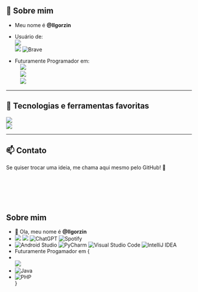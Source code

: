 ## 👋 Sobre mim

- Meu nome é **@IIgorzin**
- Usuário de:  
  ![](https://img.shields.io/badge/Windows-0078D6?style=for-the-badge&logo=windows&logoColor=white)  
  ![](https://img.shields.io/badge/Linux-FCC624?style=for-the-badge&logo=linux&logoColor=black)
  ![Brave](https://img.shields.io/badge/Brave-FB542B?style=for-the-badge&logo=Brave&logoColor=white)

- Futuramente Programador em:  
  &emsp;![](https://img.shields.io/badge/Python-FFD43B?style=for-the-badge&logo=python&logoColor=blue)  
  &emsp;![](https://img.shields.io/badge/java-%23ED8B00.svg?style=for-the-badge&logo=openjdk&logoColor=white)  
  &emsp;![](https://img.shields.io/badge/php-%23777BB4.svg?style=for-the-badge&logo=php&logoColor=white)

---

## 🚀 Tecnologias e ferramentas favoritas

![](https://img.shields.io/badge/Visual%20Studio%20Code-007ACC?style=for-the-badge&logo=visual-studio-code&logoColor=white)  
![](https://img.shields.io/badge/GitHub-181717?style=for-the-badge&logo=github&logoColor=white)

---

## 📫 Contato

Se quiser trocar uma ideia, me chama aqui mesmo pelo GitHub! 🚀
⠀⠀⠀⠀⠀⠀⠀⠀⠀⠀⠀⠀⠀⠀⠀⠀⠀⠀⠀⠀⠀⠀⠀⠀⠀⠀⠀⠀⠀⠀⠀⠀⠀⠀⠀⠀⠀⠀⠀⠀⠀⠀⠀⠀⠀⠀⠀⠀⠀⠀⠀⠀⠀⠀⠀⠀⠀⠀⠀⠀⠀⠀⠀⠀⠀⠀⠀⠀⠀⠀⠀⠀⠀⠀⠀⠀⠀⠀⠀
⠀⠀⠀⠀⠀⠀⠀⠀⠀⠀⠀⠀⠀⠀⠀⠀⠀⠀⠀⠀⠀⠀⠀⠀⠀⠀⠀⠀⠀⠀⠀⠀⠀⠀⠀⠀⠀⠀⠀⠀⠀⠀⠀⠀⠀⠀⠀⠀⠀⠀⠀⠀⠀⠀⠀⠀⠀⠀⠀⠀⠀⠀⠀⠀⠀⠀⠀⠀⠀⠀⠀⠀⠀⠀⠀⠀⠀⠀⠀⠀⠀⠀⠀⠀⠀⠀⠀⠀⠀⠀⠀⠀⠀⠀⠀⠀⠀⠀⠀⠀⠀⠀⠀⠀⠀⠀⠀⠀⠀⠀⠀⠀⠀⠀⠀⠀⠀⠀⠀⠀⠀⠀⠀⠀⠀⠀⠀⠀⠀⠀⠀⠀
<!---
IIgorzin/IIgorzin is a ✨ special ✨ repository because its `README.md` (this file) appears on your GitHub profile.
You can click the Preview link to take a look at your changes.
--->

## Sobre mim
- 👋 Ola, meu nome é **@IIgorzin** 
- ![](https://img.shields.io/badge/Windows-0078D6?style=for-the-badge&logo=windows&logoColor=white) ![](https://img.shields.io/badge/Linux-FCC624?style=for-the-badge&logo=linux&logoColor=black) ![ChatGPT](https://img.shields.io/badge/chatGPT-74aa9c?style=for-the-badge&logo=openai&logoColor=white) ![Spotify](https://img.shields.io/badge/Spotify-1ED760?style=for-the-badge&logo=spotify&logoColor=white) 
- ![Android Studio](https://img.shields.io/badge/android%20studio-346ac1?style=for-the-badge&logo=android%20studio&logoColor=white) ![PyCharm](https://img.shields.io/badge/pycharm-143?style=for-the-badge&logo=pycharm&logoColor=black&color=black&labelColor=green) ![Visual Studio Code](https://img.shields.io/badge/Visual%20Studio%20Code-0078d7.svg?style=for-the-badge&logo=visual-studio-code&logoColor=white) ![IntelliJ IDEA](https://img.shields.io/badge/IntelliJIDEA-000000.svg?style=for-the-badge&logo=intellij-idea&logoColor=white) 
- Futuramente Progamador em {
- <br>![](https://img.shields.io/badge/Python-FFD43B?style=for-the-badge&logo=python&logoColor=blue)<br>
- ![Java](https://img.shields.io/badge/java-%23ED8B00.svg?style=for-the-badge&logo=openjdk&logoColor=white)<br>
- ![PHP](https://img.shields.io/badge/php-%23777BB4.svg?style=for-the-badge&logo=php&logoColor=white)<br>
  }
